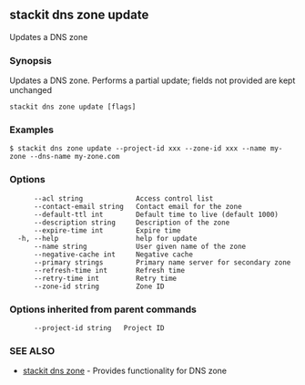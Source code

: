 ## stackit dns zone update

Updates a DNS zone

### Synopsis

Updates a DNS zone. Performs a partial update; fields not provided are kept unchanged

```
stackit dns zone update [flags]
```

### Examples

```
$ stackit dns zone update --project-id xxx --zone-id xxx --name my-zone --dns-name my-zone.com
```

### Options

```
      --acl string             Access control list
      --contact-email string   Contact email for the zone
      --default-ttl int        Default time to live (default 1000)
      --description string     Description of the zone
      --expire-time int        Expire time
  -h, --help                   help for update
      --name string            User given name of the zone
      --negative-cache int     Negative cache
      --primary strings        Primary name server for secondary zone
      --refresh-time int       Refresh time
      --retry-time int         Retry time
      --zone-id string         Zone ID
```

### Options inherited from parent commands

```
      --project-id string   Project ID
```

### SEE ALSO

* [stackit dns zone](./stackit_dns_zone.md)	 - Provides functionality for DNS zone

